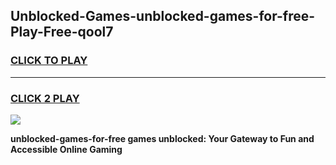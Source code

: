
## Unblocked-Games-unblocked-games-for-free-Play-Free-qool7
<h3>
<a href="https://premium76.site?title=unblocked-games-for-free&ref=18A1">CLICK TO PLAY</a></h3>
<hr>

<h3>
<a href="https://premium76.site?title=unblocked-games-for-free&ref=18A1">CLICK 2 PLAY</a>
  
</h3>

<a href="https://premium76.site?title=unblocked-games-for-free&ref=18A1"><img src="https://clearcache.store/games.png"></a>


**unblocked-games-for-free games unblocked: Your Gateway to Fun and Accessible Online Gaming**
